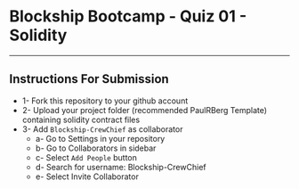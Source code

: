 # Blockship Bootcamp - Quiz 01 - Solidity
- - - - 

## Instructions For Submission
* 1- Fork this repository to your github account
* 2- Upload your project folder (recommended PaulRBerg Template) containing solidity contract files
* 3- Add `Blockship-CrewChief` as collaborator 
    * a- Go to Settings in your repository
    * b- Go to Collaborators in sidebar
    * c- Select `Add People` button
    * d- Search for username: Blockship-CrewChief
    * e- Select Invite Collaborator
